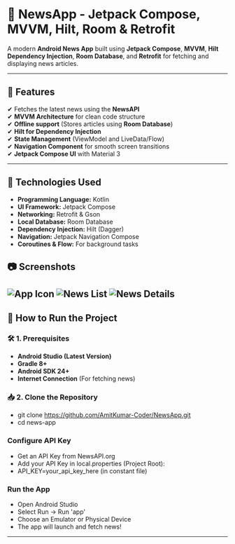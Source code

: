 # 📰 NewsApp - Jetpack Compose, MVVM, Hilt, Room & Retrofit

A modern **Android News App** built using **Jetpack Compose**, **MVVM**, **Hilt Dependency Injection**, **Room Database**, and **Retrofit** for fetching and displaying news articles.

---

## 🚀 **Features**
✔ Fetches the latest news using the **NewsAPI**  
✔ **MVVM Architecture** for clean code structure  
✔ **Offline support** (Stores articles using **Room Database**)  
✔ **Hilt for Dependency Injection**  
✔ **State Management** (ViewModel and LiveData/Flow)  
✔ **Navigation Component** for smooth screen transitions  
✔ **Jetpack Compose UI** with Material 3  

---

## 🚀 **Technologies Used**
- **Programming Language:** Kotlin  
- **UI Framework:** Jetpack Compose  
- **Networking:** Retrofit & Gson  
- **Local Database:** Room Database  
- **Dependency Injection:** Hilt (Dagger)  
- **Navigation:** Jetpack Navigation Compose  
- **Coroutines & Flow:** For background tasks 

## 📷 **Screenshots**

![App Icon](https://github.com/user-attachments/assets/5263e534-eafc-47be-8b06-5e18b41f400a)
![News List](https://github.com/user-attachments/assets/76eab904-2fe5-4fc3-be99-cab4e28d794c)
![News Details](https://github.com/user-attachments/assets/c4be7f8b-8972-41bb-843c-0cf98f4896b1)
---

## 🔧 **How to Run the Project**
### 🛠 **1. Prerequisites**
- **Android Studio (Latest Version)**
- **Gradle 8+**
- **Android SDK 24+**
- **Internet Connection** (For fetching news)

### 📥 **2. Clone the Repository**
- git clone https://github.com/AmitKumar-Coder/NewsApp.git
- cd news-app


### Configure API Key
- Get an API Key from NewsAPI.org
- Add your API Key in local.properties (Project Root):
- API_KEY=your_api_key_here (in constant file)

### Run the App
- Open Android Studio
- Select Run → Run 'app'
- Choose an Emulator or Physical Device
- The app will launch and fetch news! 

-----

